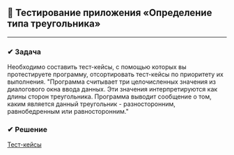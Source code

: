 ## 🐯 Тестирование приложения «Определение типа треугольника»
_______________________________________________________________________________________________________

### ✔ Задача

Необходимо составить тест-кейсы, с помощью которых вы протестируете программу, отсортировать тест-кейсы по приоритету их выполнения. 
"Программа считывает три целочисленных значения из диалогового окна ввода данных. Эти значения интерпретируются как длины сторон треугольника. Программа выводит сообщение о том, каким является данный треугольник - разносторонним, равнобедренным или равносторонним."

### ✔ Решение

[Тест-кейсы](https://docs.google.com/spreadsheets/d/1Bsz3vTAE1T1F7_E13J30-HswfjY5-fnbFyWEnAZ99qQ/edit?usp=sharing)